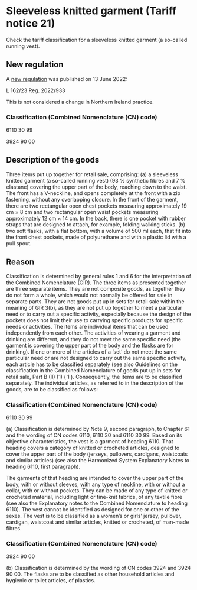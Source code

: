 # Sleeveless knitted garment (Tariff notice 21)



Check the tariff classification for a sleeveless knitted garment (a so-called running vest).

## New regulation

A [new regulation](3924%2090%2000) was published on 13 June 2022:

L 162/23 Reg. 2022/933

This is not considered a change in Northern Ireland practice.

### Classification (Combined Nomenclature (CN) code)

6110 30 99

3924 90 00

## Description of the goods

Three items put up together for retail sale, comprising: (a) a sleeveless knitted garment (a so-called running vest) (93 % synthetic fibres and 7 % elastane) covering the upper part of the body, reaching down to the waist. The front has a V-neckline, and opens completely at the front with a zip fastening, without any overlapping closure. In the front of the garment, there are two rectangular open chest pockets measuring approximately 19 cm × 8 cm and two rectangular open waist pockets measuring approximately 12 cm × 14 cm. In the back, there is one pocket with rubber straps that are designed to attach, for example, folding walking sticks. (b) two soft flasks, with a flat bottom, with a volume of 500 ml each, that fit into the front chest pockets, made of polyurethane and with a plastic lid with a pull spout.

## Reason

Classification is determined by general rules 1 and 6 for the interpretation of the Combined Nomenclature (GIR). The three items as presented together are three separate items. They are not composite goods, as together they do not form a whole, which would not normally be offered for sale in separate parts. They are not goods put up in sets for retail sale within the meaning of GIR 3(b), as they are not put up together to meet a particular need or to carry out a specific activity, especially because the design of the pockets does not limit their use to carrying specific products for specific needs or activities. The items are individual items that can be used independently from each other. The activities of wearing a garment and drinking are different, and they do not meet the same specific need (the garment is covering the upper part of the body and the flasks are for drinking). If one or more of the articles of a ‘set’ do not meet the same particular need or are not designed to carry out the same specific activity, each article has to be classified separately (see also Guidelines on the classification in the Combined Nomenclature of goods put up in sets for retail sale, Part B (II) (1) ( 1 ). Consequently, the items are to be classified separately. The individual articles, as referred to in the description of the goods, are to be classified as follows:

### Classification (Combined Nomenclature (CN) code)

6110 30 99

(a) Classification is determined by Note 9, second paragraph, to Chapter 61 and the wording of CN codes 6110, 6110 30 and 6110 30 99. Based on its objective characteristics, the vest is a garment of heading 6110. That heading covers a category of knitted or crocheted articles, designed to cover the upper part of the body (jerseys, pullovers, cardigans, waistcoats and similar articles) (see also the Harmonized System Explanatory Notes to heading 6110, first paragraph).

The garments of that heading are intended to cover the upper part of the body, with or without sleeves, with any type of neckline, with or without a collar, with or without pockets. They can be made of any type of knitted or crocheted material, including light or fine-knit fabrics, of any textile fibre (see also the Explanatory notes to the Combined Nomenclature to heading 6110). The vest cannot be identified as designed for one or other of the sexes. The vest is to be classified as a women’s or girls’ jersey, pullover, cardigan, waistcoat and similar articles, knitted or crocheted, of man-made fibres.

### Classification (Combined Nomenclature (CN) code)

3924 90 00

(b) Classification is determined by the wording of CN codes 3924 and 3924 90 00. The flasks are to be classified as other household articles and hygienic or toilet articles, of plastics.